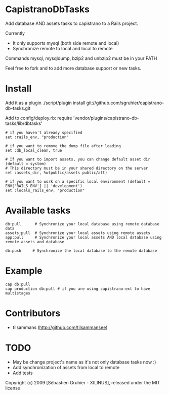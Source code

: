 CapistranoDbTasks
=================

Add database AND assets tasks to capistrano to a Rails project.

Currently

* It only supports mysql (both side remote and local)
* Synchronize remote to local and local to remote 

Commands mysql, mysqldump, bzip2 and unbzip2 must be in your PATH

Feel free to fork and to add more database support or new tasks.

Install
=======

Add it as a plugin
    ./script/plugin install git://github.com/sgruhier/capistrano-db-tasks.git

Add to config/deploy.rb:
    require 'vendor/plugins/capistrano-db-tasks/lib/dbtasks'
  
    # if you haven't already specified
    set :rails_env, "production"
  
    # if you want to remove the dump file after loading
    set :db_local_clean, true  
    
    # If you want to import assets, you can change default asset dir (default = system)
    # This directory must be in your shared directory on the server
    set :assets_dir, %w(public/assets public/att)
    
    # if you want to work on a specific local environment (default = ENV['RAILS_ENV'] || 'development')
    set :locals_rails_env, "production"
    
Available tasks
===============

    db:pull      # Synchronize your local database using remote database data
    assets:pull  # Synchronize your local assets using remote assets
    app:pull     # Synchronize your local assets AND local database using remote assets and database

    db:push     # Synchronize the local database to the remote database

Example
=======

    cap db:pull
    cap production db:pull # if you are using capistrano-ext to have multistages


Contributors
============

* tilsammans (http://github.com/tilsammansee)


TODO
====

* May be change project's name as it's not only database tasks now :)
* Add synchronization of assets from local to remote
* Add tests


Copyright (c) 2009 [Sébastien Gruhier - XILINUS], released under the MIT license
